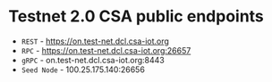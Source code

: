 # Testnet 2.0 CSA public endpoints

- `REST` - <https://on.test-net.dcl.csa-iot.org>
- `RPC` - <https://on.test-net.dcl.csa-iot.org:26657>
- `gRPC` - on.test-net.dcl.csa-iot.org:8443
- `Seed Node` - 100.25.175.140:26656
